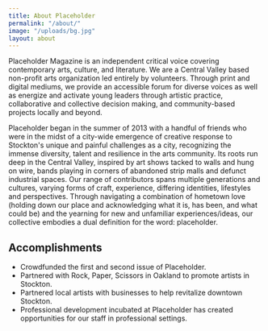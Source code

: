 ```yaml
---
title: About Placeholder
permalink: "/about/"
image: "/uploads/bg.jpg"
layout: about
---
```


Placeholder Magazine is an independent critical voice covering contemporary arts, culture, and literature. We are a Central Valley based non-profit arts organization led entirely by volunteers. Through print and digital mediums, we provide an accessible forum for diverse voices as well as energize and activate young leaders through artistic practice, collaborative and collective decision making, and community-based projects locally and beyond.

Placeholder began in the summer of 2013 with a handful of friends who were in the midst of a city-wide emergence of creative response to Stockton's unique and painful challenges as a city, recognizing the immense diversity, talent and resilience in the arts community. Its roots run deep in the Central Valley, inspired by art shows tacked to walls and hung on wire, bands playing in corners of abandoned strip malls and defunct industrial spaces. Our range of contributors spans multiple generations and cultures, varying forms of craft, experience, differing identities, lifestyles and perspectives. Through navigating a combination of hometown love (holding down our place and acknowledging what it is, has been, and what could be) and the yearning for new and unfamiliar experiences/ideas, our collective embodies a dual definition for the word: placeholder.

## Accomplishments

* Crowdfunded the first and second issue of Placeholder.
* Partnered with Rock, Paper, Scissors in Oakland to promote artists in Stockton.
* Partnered local artists with businesses to help revitalize downtown Stockton.
* Professional development incubated at Placeholder has created opportunities for our staff in professional settings.
